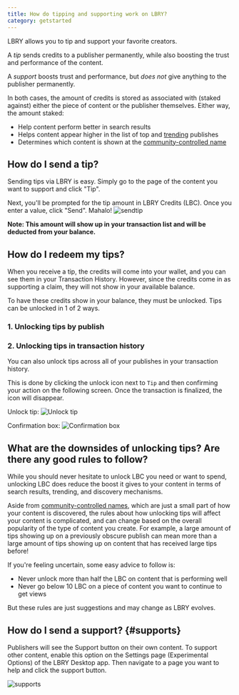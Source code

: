 ```yaml
---
title: How do tipping and supporting work on LBRY?
category: getstarted
---
```


LBRY allows you to tip and support your favorite creators.

A _tip_ sends credits to a publisher permanently, while also boosting the trust and performance of the content.

A _support_ boosts trust and performance, but _does not_ give anything to the publisher permanently.

In both cases, the amount of credits is stored as associated with (staked against) either the piece of content or the publisher themselves. Either way, the amount staked:

- Help content perform better in search results
- Helps content appear higher in the list of top and [trending](https://lbry.com/faq/trending) publishes
- Determines which content is shown at the [community-controlled name](/faq/naming)

## How do I send a tip?

Sending tips via LBRY is easy. Simply go to the page of the content you want to support and click "Tip".

Next, you'll be prompted for the tip amount in LBRY Credits (LBC). Once you enter a value, click "Send". Mahalo!
![sendtip](https://spee.ch/@clem:0/tipsend.png)

**Note: This amount will show up in your transaction list and will be deducted from your balance.**

## How do I redeem my tips?

When you receive a tip, the credits will come into your wallet, and you can see them in your Transaction History. However, since the credits come in as supporting a claim, they will not show in your available balance.

To have these credits show in your balance, they must be unlocked. Tips can be unlocked in 1 of 2 ways.

### 1. Unlocking tips by publish

### 2. Unlocking tips in transaction history 

You can also unlock tips across all of your publishes in your transaction history. 

This is done by clicking the unlock icon next to `Tip` and then confirming your action on the following screen. Once the transaction is finalized, the icon will disappear. 

Unlock tip: ![Unlock tip](https://spee.ch/@clem:0/tipunlock.png)

Confirmation box: ![Confirmation box](https://spee.ch/@clem:0/tipconfirmation.png)

## What are the downsides of unlocking tips? Are there any good rules to follow?

While you should never hesitate to unlock LBC you need or want to spend, unlocking LBC does reduce the boost it gives to your content in terms of search results, trending, and discovery mechanisms.

Aside from [community-controlled names](/faq/naming), which are just a small part of how your content is discovered, the rules about how unlocking tips will affect your content is complicated, and can change based on the overall popularity of the type of content you create. For example, a large amount of tips showing up on a previously obscure publish can mean more than a large amount of tips showing up on content that has received large tips before!

If you're feeling uncertain, some easy advice to follow is:

- Never unlock more than half the LBC on content that is performing well
- Never go below 10 LBC on a piece of content you want to continue to get views

But these rules are just suggestions and may change as LBRY evolves.

## How do I send a support? {#supports}

Publishers will see the Support button on their own content. To support other content, enable this option on the Settings page (Experimental Options) of the LBRY Desktop app. Then navigate to a page you want to help and click the support button.

![supports](https://spee.ch/c/supports.jpeg)
